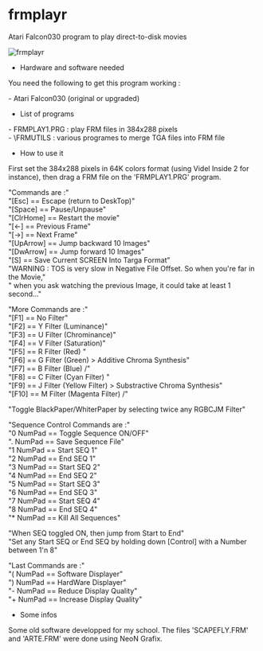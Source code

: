 # frmplayr

Atari Falcon030 program to play direct-to-disk movies

![frmplayr](https://raw.githubusercontent.com/Kochise/frmplayr/master/FRM00001.png)

* Hardware and software needed

You need the following to get this program working :

\- Atari Falcon030 (original or upgraded)<br>

* List of programs

\- FRMPLAY1.PRG : play FRM files in 384x288 pixels<br>
\- \\FRMUTILS : various programes to merge TGA files into FRM file<br>

* How to use it

First set the 384x288 pixels in 64K colors format (using Videl Inside 2 for instance), then drag a FRM file on the 'FRMPLAY1.PRG' program.

"Commands are :"<br>
"[Esc]     == Escape (return to DeskTop)"<br>
"[Space]   == Pause/Unpause"<br>
"[ClrHome] == Restart the movie"<br>
"[<-]      == Previous Frame"<br>
"[->]      == Next     Frame"<br>
"[UpArrow] == Jump backward 10 Images"<br>
"[DwArrow] == Jump forward  10 Images"<br>
"[S]       == Save Current SCREEN Into Targa Format"<br>
"WARNING : TOS is very slow in Negative File Offset. So when you're far in the Movie,"<br>
"          when you ask watching the previous Image, it could take at least 1 second..."<br>

"More Commands are :"<br>
"[F1]      == No Filter"<br>
"[F2]      == Y Filter (Luminance)"<br>
"[F3]      == U Filter (Chrominance)"<br>
"[F4]      == V Filter (Saturation)"<br>
"[F5]      == R Filter (Red)            \"<br>
"[F6]      == G Filter (Green)           > Additive     Chroma Synthesis"<br>
"[F7]      == B Filter (Blue)           /"<br>
"[F8]      == C Filter (Cyan Filter)    \"<br>
"[F9]      == J Filter (Yellow Filter)   > Substractive Chroma Synthesis"<br>
"[F10]     == M Filter (Magenta Filter) /"<br>

"Toggle BlackPaper/WhiterPaper by selecting twice any RGBCJM Filter"<br>

"Sequence Control Commands are :"<br>
"0 NumPad  == Toggle Sequence ON/OFF"<br>
". NumPad  == Save Sequence File"<br>
"1 NumPad  == Start SEQ 1"<br>
"2 NumPad  == End   SEQ 1"<br>
"3 NumPad  == Start SEQ 2"<br>
"4 NumPad  == End   SEQ 2"<br>
"5 NumPad  == Start SEQ 3"<br>
"6 NumPad  == End   SEQ 3"<br>
"7 NumPad  == Start SEQ 4"<br>
"8 NumPad  == End   SEQ 4"<br>
"* NumPad  == Kill All Sequences"<br>

"When SEQ toggled ON, then jump from Start to End"<br>
"Set any Start SEQ or End   SEQ by holding down [Control] with a Number between 1'n 8"<br>

"Last Commands are :"<br>
"( NumPad  == Software Displayer"<br>
") NumPad  == HardWare Displayer"<br>
"- NumPad  == Reduce   Display Quality"<br>
"+ NumPad  == Increase Display Quality"<br>

* Some infos

Some old software developped for my school. The files 'SCAPEFLY.FRM' and 'ARTE.FRM' were done using NeoN Grafix.
